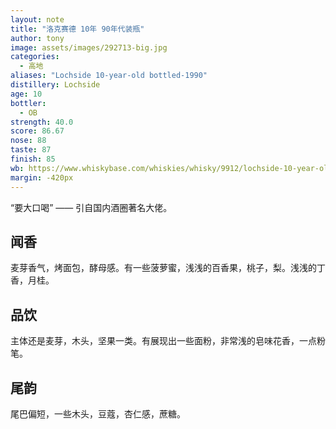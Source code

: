 ```yaml
---
layout: note
title: "洛克赛德 10年 90年代装瓶"
author: tony
image: assets/images/292713-big.jpg
categories:
  - 高地
aliases: "Lochside 10-year-old bottled-1990"
distillery: Lochside
age: 10
bottler:
  - OB
strength: 40.0
score: 86.67
nose: 88
taste: 87
finish: 85
wb: https://www.whiskybase.com/whiskies/whisky/9912/lochside-10-year-old
margin: -420px
---
```

“要大口喝” —— 引自国内酒圈著名大佬。

## 闻香
麦芽香气，烤面包，酵母感。有一些菠萝蜜，浅浅的百香果，桃子，梨。浅浅的丁香，月桂。

## 品饮
主体还是麦芽，木头，坚果一类。有展现出一些面粉，非常浅的皂味花香，一点粉笔。

## 尾韵
尾巴偏短，一些木头，豆蔻，杏仁感，蔗糖。
